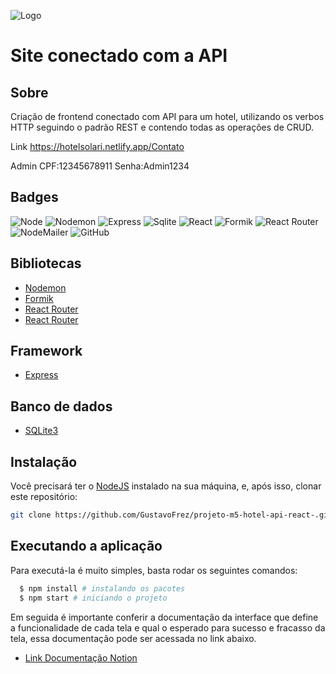 ![Logo](https://i.ibb.co/5L70d3q/Cormorant.jpg  )
# Site conectado com a API

## Sobre

Criação de frontend conectado com API para um hotel, utilizando os verbos HTTP seguindo o padrão REST e contendo todas as operações de CRUD.

Link https://hotelsolari.netlify.app/Contato 

Admin
CPF:12345678911
Senha:Admin1234

## Badges

![Node](https://img.shields.io/badge/node-16.2.0-green)
![Nodemon](https://img.shields.io/badge/nodemon-2.0.12-green)
![Express](https://img.shields.io/badge/express-4.17.1-green)
![Sqlite](https://img.shields.io/badge/Sqlite3-5.0.2-blue)
![React](https://img.shields.io/badge/react-17.0.0-blue)
![Formik](https://img.shields.io/badge/formik-2.2.9-blue)
![React Router](https://img.shields.io/badge/react.router-5.2.0-red)
![NodeMailer](https://img.shields.io/badge/nodemailer-6.1.0-blue)
![GitHub](https://img.shields.io/badge/GITHUB-%23121011.svg?&style=flat&logo=github&logoColor=white)

## Bibliotecas
* [Nodemon](https://nodemon.io/)
* [Formik](https://formik.org/)
* [React Router](https://reactrouter.com/web/guides/quick-start)
* [React Router](https://nodemailer.com/about/)

## Framework 
* [Express](https://expressjs.com/pt-br/)

## Banco de dados
* [SQLite3](https://www.npmjs.com/package/sqlite3)

## Instalação

Você precisará ter o [NodeJS](https://nodejs.org) instalado na sua máquina, e, após isso, clonar este repositório:

```bash
git clone https://github.com/GustavoFrez/projeto-m5-hotel-api-react-.git

```
## Executando a aplicação

Para executá-la é muito simples, basta rodar os seguintes comandos:
```sh
  $ npm install # instalando os pacotes
  $ npm start # iniciando o projeto
```

Em seguida é importante conferir a documentação da interface que define a funcionalidade de cada tela e qual o esperado para sucesso e fracasso da tela, essa documentação pode ser acessada no link abaixo.

* [Link Documentação Notion](https://wind-cell-561.notion.site/Documenta-o-de-Interface-Solari-c2c2270a77114310a586d41fb4d251f5)